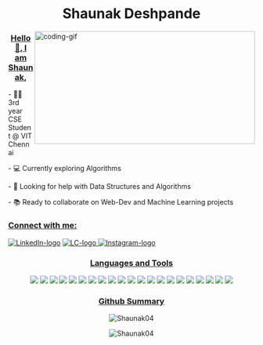 <h1 align="center">Shaunak Deshpande</h1>
<img align="right" alt="coding-gif" width="450" height="230" src="https://codemyui.com/wp-content/uploads/2017/03/hero-section-animation.gif">

<h3 align="center"><u>Hello 👋, I am Shaunak,</u></h3>
- 👨‍🎓 3rd year CSE Student @ VIT Chennai
<p></p>
- 💻	Currently exploring Algorithms 
<p></p>
- 👀 Looking for help with Data Structures and Algorithms
</p>
- 📚 Ready to collaborate on Web-Dev and Machine Learning projects

<h3 ><u>Connect with me:</u></h3><p ><a href="https://www.linkedin.com/in/shaunak-deshpande-0340a71a6/"><img src="https://img.shields.io/badge/LinkedIn-0077B5?style=for-the-badge&logo=linkedin&logoColor=white"/ alt="LinkedIn-logo"></a>                       <a href="https://leetcode.com/shaunak04/"><img src="https://img.shields.io/badge/-LeetCode-FFA116?style=for-the-badge&logo=LeetCode&logoColor=black"/ alt="LC-logo">                        </a><a href="https://discord.com/channels/Shaunakkk#0615"><img src="https://img.shields.io/badge/Discord-7289DA?style=for-the-badge&logo=discord&logoColor=white"/ alt="Instagram-logo"></a>
  
</p>

<p></p>
<h3 align="center"><u>Languages and Tools</u></h3>
<p align="center"><img src="https://img.shields.io/badge/Python-3776AB?style=for-the-badge&logo=python&logoColor=white" /> <img src="https://img.shields.io/badge/JavaScript-F7DF1E?style=for-the-badge&logo=javascript&logoColor=black" /> <img src="https://img.shields.io/badge/HTML5-E34F26?style=for-the-badge&logo=html5&logoColor=white" /> <img src="https://img.shields.io/badge/CSS-239120?&style=for-the-badge&logo=css3&logoColor=white" /> <img src="https://img.shields.io/badge/C%2B%2B-00599C?style=for-the-badge&logo=c%2B%2B&logoColor=white" /> <img src="https://img.shields.io/badge/Java-ED8B00?style=for-the-badge&logo=java&logoColor=white" /> <img src="https://img.shields.io/badge/PHP-777BB4?style=for-the-badge&logo=php&logoColor=white" /> <img src="https://img.shields.io/badge/R-276DC3?style=for-the-badge&logo=r&logoColor=white" /> <img src="https://img.shields.io/badge/Express.js-404D59?style=for-the-badge" /> <img src="https://img.shields.io/badge/React-20232A?style=for-the-badge&logo=react&logoColor=61DAFB" /> <img src="https://img.shields.io/badge/Bootstrap-563D7C?style=for-the-badge&logo=bootstrap&logoColor=white" /> <img src="https://img.shields.io/badge/Flask-000000?style=for-the-badge&logo=flask&logoColor=white" /> <img src="https://img.shields.io/badge/MySQL-00000F?style=for-the-badge&logo=mysql&logoColor=white" /> <img src="https://img.shields.io/badge/MongoDB-4EA94B?style=for-the-badge&logo=mongodb&logoColor=white" /> <img src="https://img.shields.io/badge/Heroku-430098?style=for-the-badge&logo=heroku&logoColor=white" /> <img src="https://img.shields.io/badge/Microsoft_Azure-0089D6?style=for-the-badge&logo=microsoft-azure&logoColor=white" /> <img src="https://img.shields.io/badge/Tableau-E97627?style=for-the-badge&logo=Tableau&logoColor=white" /> <img src="https://img.shields.io/badge/Canva-%2300C4CC.svg?&style=for-the-badge&logo=Canva&logoColor=white" /> <img src="https://img.shields.io/badge/GIT-E44C30?style=for-the-badge&logo=git&logoColor=white" /> <img src="https://img.shields.io/badge/Jenkins-D24939?style=for-the-badge&logo=Jenkins&logoColor=white" /> <img src="https://img.shields.io/badge/Jira-0052CC?style=for-the-badge&logo=Jira&logoColor=white" /> </p>


<h3 align="center"><u>Github Summary</u></h3>

<p align="center"><img align="center" src="https://github-readme-stats.vercel.app/api/top-langs/?username=Shaunak04&langs_count=8&layout=compact&theme=highcontrast" alt="Shaunak04" /></p>

<p align="center"><img align="center" src="https://github-readme-stats.vercel.app/api?username=Shaunak04&show_icons=true&theme=highcontrast" alt="Shaunak04" /></p>


